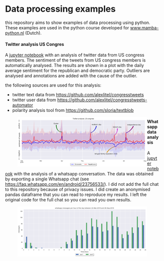# Data processing examples
this repository aims to show examples of data processing using python. 
These examples are used in the python course developed for www.mamba-python.nl (Dutch).

#### Twitter analysis US Congres

A  [jupyter notebook](congress_twitter_analysis/congress_twitter_analysis.ipynb) with an analysis of twitter data from US congress members.
The sentiment of the tweets from US congress members is automatically analysed. 
The results are shown in a plot with the daily average sentiment for the republican and democratic party. 
Outliers are analysed and annotations are added with the cause of the outlier.

the following sources are used for this analysis:
- twitter text data from https://github.com/alexlitel/congresstweets
- twitter user data from https://github.com/alexlitel/congresstweets-automator
- polarity analysis tool from https://github.com/sloria/textblob

<figure>
   <IMG SRC="congress_twitter_analysis/figures/twitter_analysis_US_congress.png" ALIGN="left">
</figure>



#### Whatsapp data analysis
A  [jupyter notebook](/whatsapp&#32;data/whatsapp_data_analysis.ipynb) with the analysis of a whatsapp conversation.
The data was obtained by exporting a single Whatsapp chat (see https://faq.whatsapp.com/en/android/23756533/).
I did not add the full chat to this repository because of privacy issues. 
I did create an anonymised pandas dataframe that you can read to reproduce my results. 
I left the original code for the full chat so you can read you own results.


<figure>
   <IMG SRC="whatsapp data\figures\whatsapp_message_analysis.png" ALIGN="left">
</figure>
